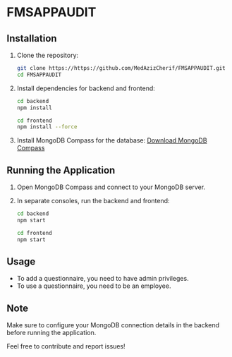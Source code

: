 # FMSAPPAUDIT


## Installation

1. Clone the repository:

    ```bash
    git clone https://https://github.com/MedAzizCherif/FMSAPPAUDIT.git
    cd FMSAPPAUDIT
    ```

2. Install dependencies for backend and frontend:

    ```bash
    cd backend
    npm install
    ```

    ```bash
    cd frontend
    npm install --force
    ```

3. Install MongoDB Compass for the database: [Download MongoDB Compass](https://www.mongodb.com/try/download/compass)

## Running the Application

1. Open MongoDB Compass and connect to your MongoDB server.

2. In separate consoles, run the backend and frontend:

    ```bash
    cd backend
    npm start
    ```

    ```bash
    cd frontend
    npm start
    ```

## Usage

- To add a questionnaire, you need to have admin privileges.
- To use a questionnaire, you need to be an employee.

## Note

Make sure to configure your MongoDB connection details in the backend before running the application.

Feel free to contribute and report issues!
